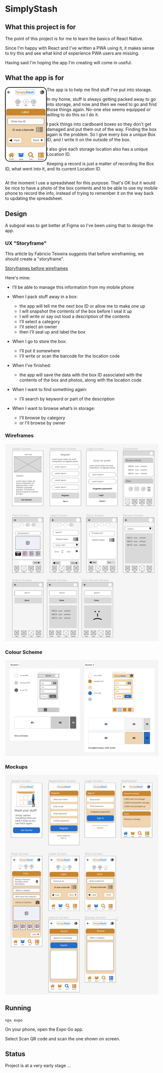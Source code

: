 # SimplyStash

## What this project is for

The point of this project is for me to learn the basics of React Native.

Since I'm happy with React and I've written a PWA using it, it makes sense to try this and see what kind of experience PWA users are missing.

Having said I'm hoping the app I'm creating will come in useful.

## What the app is for

<img align="left" style="border:2px solid black; border-radius: 15px; margin: 0 20 20 0" src="docs/images/label-screen.png">

The app is to help me find stuff I've put into storage.

In my home, stuff is always getting packed away to go into storage, and now and then we need to go and find those things again. No-one else seems equipped or willing to do this so I do it.

I pack things into cardboard boxes so they don’t get damaged and put them out of the way. Finding the box again is the problem. So I give every box a unique Box ID, and I write it on the outside of the box.

I also give each storage location also has a unique Location ID.

Keeping a record is just a matter of recording the Box ID, what went into it, and its current Location ID.
 
##  

At the moment I use a spreadsheet for this purpose. That's OK but it would be nice to have a photo of the box contents and to be able to use my mobile phone to record the info, instead of trying to remember it on the way back to updating the spreadsheet.

## Design

A subgoal was to get better at Figma so I've been using that to design the app.

### UX "Storyframe"

This article by Fabricio Teixeira suggests that before wireframing, we should create a "storyframe".

[Storyframes before wireframes](https://uxdesign.cc/storyframes-before-wireframes-starting-designs-in-the-text-editor-ec69db78e6e4)

Here's mine:

- I’ll be able to manage this information from my mobile phone

- When I pack stuff away in a box:

  - the app will tell me the next box ID or allow me to make one up
  - I will snapshot the contents of the box before I seal it up
  - I will write or say out loud a description of the contents
  - I’ll select a category
  - I’ll select an owner
  - then I’ll seal up and label the box

- When I go to store the box:

  - I’ll put it somewhere
  - I'll write or scan the barcode for the location code

- When I've finished:
  - the app will save the data with the box ID associated with the contents of the box and photos, along with the location code

- When I want to find something again:

	- I’ll search by keyword or part of the description

- When I want to browse what’s in storage:
	
	- I’ll browse by category
  - or I'll browse by owner

### Wireframes

![Wireframes](docs/images/wireframes.png)

### Colour Scheme
 
![Colour Scheme](docs/images/colour-schemes.png)

### Mockups
 
![Mockups](docs/images/mockups.png)

## Running

```npx expo```

On your phone, open the Expo Go app.

Select Scan QR code and scan the one shown on screen.

## Status

Project is at a very early stage ...


